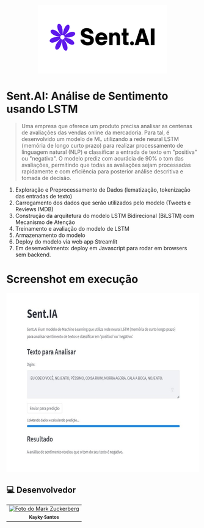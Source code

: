 <p align="center">
    <img src="https://github.com/diasKayky/sent-ai-analise_sentimento/blob/main/logo.png" data-canonical-src="https://github.com/diasKayky/sent-ai-analise_sentimento/blob/main/logo.png" width="340" style="text-align: center;" height="180"/>
</p>

# Sent.AI: Análise de Sentimento usando LSTM

> Uma empresa que oferece um produto precisa analisar as centenas de avaliações das vendas online da mercadoria. Para tal, é desenvolvido um modelo de ML utilizando a rede neural LSTM (memória de longo curto prazo) para realizar processamento de linguagem natural (NLP) e classificar a entrada de texto em "positiva" ou "negativa". O modelo prediz com acurácia de 90% o tom das avaliações, permitindo que todas as avaliações sejam processadas rapidamente e com eficiência para posterior análise descritiva e tomada de decisão.


1. Exploração e Preprocessamento de Dados (lematização, tokenização das entradas de texto)
2. Carregamento dos dados que serão utilizados pelo modelo (Tweets e Reviews IMDB)
3. Construção da arquitetura do modelo LSTM Bidirecional (BiLSTM) com Mecanismo de Atenção
4. Treinamento e avaliação do modelo de LSTM
5. Armazenamento do modelo
6. Deploy do modelo via web app Streamlit
7. Em desenvolvimento: deploy em Javascript para rodar em browsers sem backend.

# Screenshot em execução

<p align="center">
    <img src="https://github.com/diasKayky/sent-ai-analise_sentimento/blob/main/image.jpeg" data-canonical-src="hthttps://github.com/diasKayky/sent-ai-analise_sentimento/blob/main/image.jpeg" width="550" style="text-align: center;" height="470"/>
</p>

##  💻 Desenvolvedor


<table>
  <tr>
    <td align="center">
      <a href="#">
        <img src="https://avatars.githubusercontent.com/u/75142111?v=4" width="100px;" alt="Foto do Mark Zuckerberg"/><br>
        <sub>
          <b>Kayky Santos</b>
        </sub>
      </a>
    </td>
  </tr>
</table>
